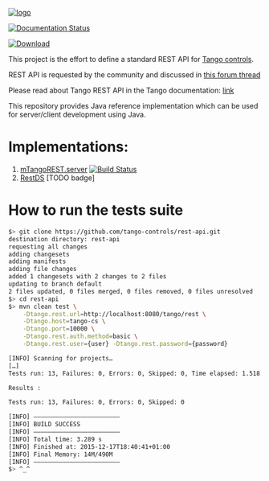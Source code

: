 [![logo](http://www.tango-controls.org/static/tango/img/logo_tangocontrols.png)](http://www.tango-controls.org)

[![Documentation Status](https://readthedocs.org/projects/tango-rest-api/badge/?version=latest)](http://tango-rest-api.readthedocs.io/en/latest/?badge=latest)

[![Download](https://api.bintray.com/packages/tango-controls/maven/RestApi/images/download.svg) ](https://bintray.com/tango-controls/maven/RestApi/_latestVersion)

This project is the effort to define a standard REST API for [Tango controls](http://www.tango-controls.org).

REST API is requested by the community and discussed in [this forum thread](http://www.tango-controls.org/community/forum/c/general/development/tango-feature-request-4-defining-a-standard-tango-rest-api/)

Please read about Tango REST API in the Tango documentation: [link](http://tango-controls.readthedocs.io/en/latest/development/advanced/rest-api.html)

This repository provides Java reference implementation which can be used for server/client development using Java.

# Implementations:

1. [mTangoREST.server](https://bitbucket.org/hzgwpn/mtangorest.server/wiki/Home) [![Build Status](https://travis-ci.org/tango-controls/rest-api.svg)](https://travis-ci.org/tango-controls/rest-api)
2. [RestDS](http://tangodevel.jinr.ru/git/tango/web/RestDS) [TODO badge]

# How to run the tests suite #

```BASH
$> git clone https://github.com/tango-controls/rest-api.git 
destination directory: rest-api
requesting all changes
adding changesets
adding manifests
adding file changes
added 1 changesets with 2 changes to 2 files
updating to branch default
2 files updated, 0 files merged, 0 files removed, 0 files unresolved
$> cd rest-api
$> mvn clean test \
    -Dtango.rest.url=http://localhost:8080/tango/rest \
    -Dtango.host=tango-cs \
    -Dtango.port=10000 \
    -Dtango.rest.auth.method=basic \
    -Dtango.rest.user={user} -Dtango.rest.password={password}

[INFO] Scanning for projects…
[…]
Tests run: 13, Failures: 0, Errors: 0, Skipped: 0, Time elapsed: 1.518 sec

Results :

Tests run: 13, Failures: 0, Errors: 0, Skipped: 0

[INFO] ————————————————————————
[INFO] BUILD SUCCESS
[INFO] ————————————————————————
[INFO] Total time: 3.289 s
[INFO] Finished at: 2015-12-17T18:40:41+01:00
[INFO] Final Memory: 14M/490M
[INFO] ————————————————————————
$> ^_^
```
